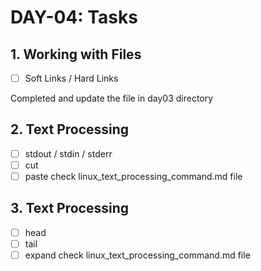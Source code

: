 # DAY-04: Tasks

## 1. Working with Files

- [ ] Soft Links / Hard Links

Completed and update the file in day03 directory

## 2. Text Processing

- [ ] stdout / stdin / stderr
- [ ] cut
- [ ] paste
      check linux_text_processing_command.md file

## 3. Text Processing

- [ ] head
- [ ] tail
- [ ] expand
      check linux_text_processing_command.md file
